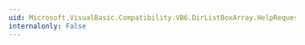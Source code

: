 ```yaml
---
uid: Microsoft.VisualBasic.Compatibility.VB6.DirListBoxArray.HelpRequested
internalonly: False
---
```

